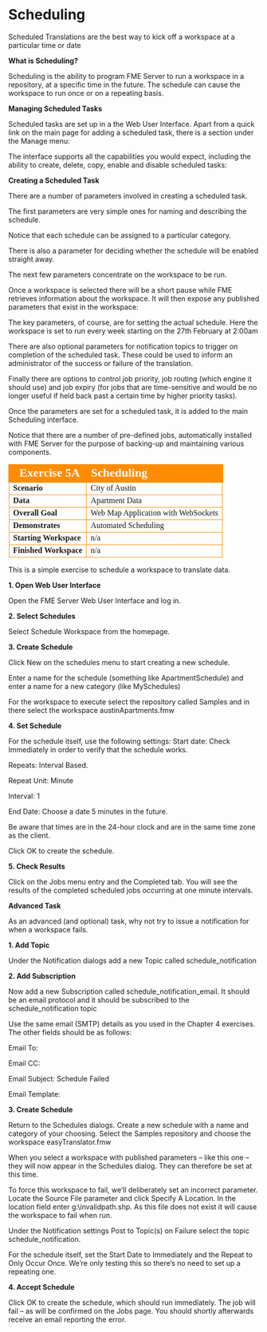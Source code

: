 # Scheduling

Scheduled Translations are the best way to kick off a workspace at a particular time or date

**What is Scheduling?**

Scheduling is the ability to program FME Server to run a workspace in a repository, at a specific time in the future. The schedule can cause the workspace to run once or on a repeating basis.

**Managing Scheduled Tasks**

Scheduled tasks are set up in a the Web User Interface. Apart from a quick link on the main page for adding a scheduled task, there is a section under the Manage menu:

The interface supports all the capabilities you would expect, including the ability to create, delete, copy, enable and disable scheduled tasks:

**Creating a Scheduled Task**

There are a number of parameters involved in creating a scheduled task.

The first parameters are very simple ones for naming and describing the schedule.

Notice that each schedule can be assigned to a particular category.

There is also a parameter for deciding whether the schedule will be enabled straight away.

The next few parameters concentrate on the workspace to be run.

Once a workspace is selected there will be a short pause while FME retrieves information about the workspace. It will then expose any published parameters that exist in the workspace:

The key parameters, of course, are for setting the actual schedule. Here the workspace is set to run every week starting on the 27th February at 2:00am

There are also optional parameters for notification topics to trigger on completion of the scheduled task. These could be used to inform an administrator of the success or failure of the translation.

Finally there are options to control job priority, job routing (which engine it should use) and job expiry (for jobs that are time-sensitive and would be no longer useful if held back past a certain time by higher priority tasks).

Once the parameters are set for a scheduled task, it is added to the main Scheduling interface.

Notice that there are a number of pre-defined jobs, automatically installed with FME Server for the purpose of backing-up and maintaining various components.


<table style="border-spacing: 0px;border-collapse: collapse;font-family:serif">
<tr>
<td style="vertical-align:middle;background-color:darkorange;border: 2px solid darkorange">
<i class="fa fa-cogs fa-lg fa-pull-left fa-fw" style="color:white;padding-right: 12px;vertical-align:text-top"></i>
<span style="color:white;font-size:x-large;font-weight: bold">Exercise 5A </span>
</td>
<td style="border: 2px solid darkorange;background-color:darkorange;color:white">
<span style="color:white;font-size:x-large;font-weight: bold">Scheduling</span>
</td>
</tr>

<tr>
<td style="border: 1px solid darkorange; font-weight: bold">Scenario</td>
<td style="border: 1px solid darkorange">City of Austin</td>
</tr>

<tr>
<td style="border: 1px solid darkorange; font-weight: bold">Data</td>
<td style="border: 1px solid darkorange">Apartment Data</td>
</tr>

<tr>
<td style="border: 1px solid darkorange; font-weight: bold">Overall Goal</td>
<td style="border: 1px solid darkorange">Web
Map
Application
with
WebSockets</td>
</tr>

<tr>
<td style="border: 1px solid darkorange; font-weight: bold">Demonstrates</td>
<td style="border: 1px solid darkorange">Automated
Scheduling</td>
</tr>

<tr>
<td style="border: 1px solid darkorange; font-weight: bold">Starting Workspace</td>
<td style="border: 1px solid darkorange">n/a</td>
</tr>

<tr>
<td style="border: 1px solid darkorange; font-weight: bold">Finished Workspace</td>
<td style="border: 1px solid darkorange">n/a</td>
</tr>

</table>

This is a simple exercise to schedule a workspace to translate data.

**1. Open Web User Interface**

Open the FME Server Web User Interface and log in.

**2. Select Schedules**

Select Schedule Workspace from the homepage.

**3. Create Schedule**

Click New on the schedules menu to start creating a new schedule.

Enter a name for the schedule (something like ApartmentSchedule) and enter a name for a new category (like MySchedules)

For the workspace to execute select the repository called Samples and in there select the workspace austinApartments.fmw

**4. Set Schedule**

For the schedule itself, use the following settings: Start date: Check Immediately in order to verify that the schedule works.

Repeats: Interval Based.

Repeat Unit: Minute

Interval: 1

End Date: Choose a date 5 minutes in the future.

Be aware that times are in the 24-hour clock and are in the same time zone as the client.

Click OK to create the schedule.

**5. Check Results**

Click on the Jobs menu entry and the Completed tab. You will see the results of the completed scheduled jobs occurring at one minute intervals.

**Advanced Task**

As an advanced (and optional) task, why not try to issue a notification for when a workspace fails.

**1. Add Topic**

Under the Notification dialogs add a new Topic called schedule_notification

**2. Add Subscription**

Now add a new Subscription called schedule_notification_email. It should be an email protocol and it should be subscribed to the schedule_notification topic

Use the same email (SMTP) details as you used in the Chapter 4 exercises. The other fields should be as follows:

Email To: <Your own email address>

Email CC: <Leave empty>

Email Subject: Schedule Failed

Email Template: <Leave empty>

**3. Create Schedule**

Return to the Schedules dialogs. Create a new schedule with a name and category of your choosing. Select the Samples repository and choose the workspace easyTranslator.fmw

When you select a workspace with published parameters – like this one – they will now appear in the Schedules dialog. They can therefore be set at this time.

To force this workspace to fail, we’ll deliberately set an incorrect parameter. Locate the Source File parameter and click Specify A Location. In the location field enter g:\invalidpath.shp. As this file does not exist it will cause the workspace to fail when run.

Under the Notification settings Post to Topic(s) on Failure select the topic schedule_notification.

For the schedule itself, set the Start Date to Immediately and the Repeat to Only Occur Once.
We’re only testing this so there’s no need to set up a repeating one.

**4. Accept Schedule**

Click OK to create the schedule, which should run immediately. The job will fail – as will be confirmed on the Jobs page. You should shortly afterwards receive an email reporting the error.